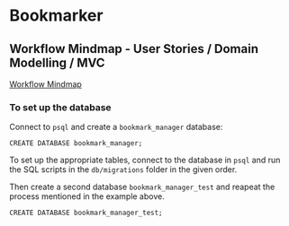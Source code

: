 # Bookmarker

## Workflow Mindmap - User Stories / Domain Modelling / MVC

[Workflow Mindmap](https://github.com/CorinneBosch/Bookmarker/blob/main/public/Workflow_mindmap.png)

### To set up the database

Connect to `psql` and create a `bookmark_manager` database:

```
CREATE DATABASE bookmark_manager;
```

To set up the appropriate tables, connect to the database in `psql` and run the SQL scripts in the `db/migrations` folder in the given order.

Then create a second database `bookmark_manager_test` and reapeat the process mentioned in the example above.
```
CREATE DATABASE bookmark_manager_test;
```